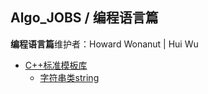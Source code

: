 ## Algo_JOBS / 编程语言篇

**编程语言篇**维护者：Howard Wonanut | Hui Wu

- [C++标准模板库](./C和C++/README.md)
  - [字符串类string](./C和C++/STL/string.md)



